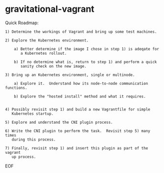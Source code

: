 # gravitational-vagrant

Quick Roadmap:

    1) Determine the workings of Vagrant and bring up some test machines.

    2) Explore the Kubernetes environment.

        a) Better determine if the image I chose in step 1) is adeqate for
           a Kubernetes rollout.

        b) If no determine what is, return to step 1) and perform a quick
           sanity check on the new image.

    3) Bring up an Kubernetes environment, single or multinode.

        a) Explore it.  Understand how its node-to-node communication functions.

        b) Explore the "hosted install" method and what it requires.


    4) Possibly revisit step 1) and build a new Vagrantfile for simple
       Kubernetes startup.

    5) Explore and understand the CNI plugin process.

    6) Write the CNI plugin to perform the task.  Revisit step 5) many times
       during this process.

    7) Finally, revisit step 1) and insert this plugin as part of the vagrant
       up process.

EOF
